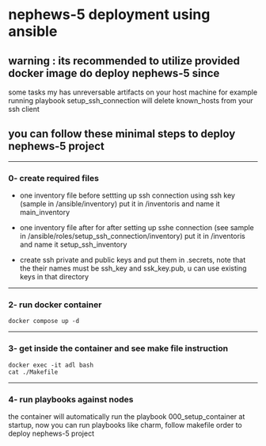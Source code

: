 # nephews-5 deployment using ansible

## warning : its recommended to utilize provided docker image do deploy nephews-5 since
some tasks my has unreversable artifacts on your host machine
for example running playbook setup_ssh_connection will delete known_hosts from your ssh client
    
## you can follow these minimal steps to deploy nephews-5 project
    
-----------------------------------------------
### 0- create required files 

* one inventory file before settting up ssh connection using ssh key (sample in /ansible/inventory)
put it in /inventoris and name it main_inventory

* one inventory file after for after setting up sshe connection (see sample in /ansible/roles/setup_ssh_connection/inventory)
put it in /inventoris and name it setup_ssh_inventory

* create ssh private and public keys and put them in .secrets, note that the their names must be ssh_key and ssk_key.pub,
u can use existing keys in that directory


---------------------------------------------------
### 2- run docker container
    
    docker compose up -d 


--------------------------------------------------
### 3- get inside the container and see make file instruction

    docker exec -it adl bash    
    cat ./Makefile


-------------------------------------------------
### 4- run playbooks against nodes

the container will automatically run the playbook 000_setup_container at startup, now you can run playbooks like charm, 
follow makefile order to deploy nephews-5 project


